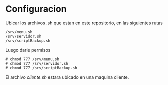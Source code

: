 # Configuracion

Ubicar los archivos .sh que estan en este repositorio, en las siguientes rutas
```
/srv/menu.sh
/srv/servidor.sh
/srv/scriptBackup.sh
```

Luego darle permisos
```
# chmod 777 /srv/menu.sh
# chmod 777 /srv/servidor.sh
# chmod 777 /srv/scriptBackup.sh
```

El archivo *cliente.sh* estara ubicado en una maquina cliente.
